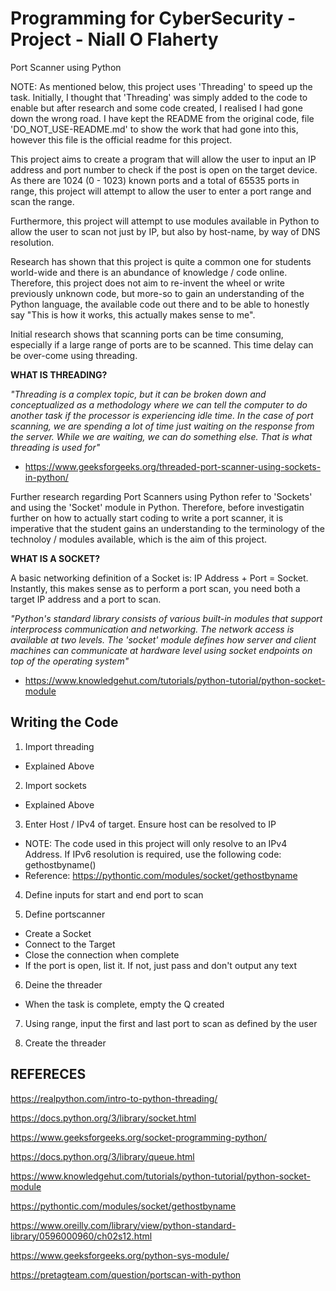 # Programming for CyberSecurity - Project - Niall O Flaherty 
Port Scanner using Python

NOTE: As mentioned below, this project uses 'Threading' to speed up the task. Initially, I thought that 'Threading' was simply added to the code to enable but after research and some code created, I realised I had gone down the wrong road. I have kept the README from the original code, file 'DO_NOT_USE-README.md' to show the work that had gone into this, however this file is the official readme for this project.

This project aims to create a program that will allow the user to input an IP address and port number to check if the post is open on the target device. As there are 1024 (0 - 1023) known ports and a total of 65535 ports in range, this project will attempt to allow the user to enter a port range and scan the range.

Furthermore, this project will attempt to use modules available in Python to allow the user to scan not just by IP, but also by host-name, by way of DNS resolution.

Research has shown that this project is quite a common one for students world-wide and there is an abundance of knowledge / code online. Therefore, this project does not aim to re-invent the wheel or write previously unknown code, but more-so to gain an understanding of the Python language, the available code out there and to be able to honestly say "This is how it works, this actually makes sense to me".

Initial research shows that scanning ports can be time consuming, especially if a large range of ports are to be scanned. This time delay can be over-come using threading.


**WHAT IS THREADING?**

*"Threading is a complex topic, but it can be broken down and conceptualized as a methodology where we can tell the computer to do another task if the processor is experiencing idle time. In the case of port scanning, we are spending a lot of time just waiting on the response from the server. While we are waiting, we can do something else. That is what threading is used for"*
- https://www.geeksforgeeks.org/threaded-port-scanner-using-sockets-in-python/


Further research regarding Port Scanners using Python refer to 'Sockets' and using the 'Socket' module in Python. Therefore, before investigatin further on how to actually start coding to write a port scanner, it is imperative that the student gains an understanding to the terminology of the technoloy / modules available, which is the aim of this project.


**WHAT IS A SOCKET?**

A basic networking definition of a Socket is: IP Address + Port = Socket. Instantly, this makes sense as to perform a port scan, you need both a target IP address and a port to scan.

*"Python's standard library consists of various built-in modules that support interprocess communication and networking. The network access is available at two levels. The 'socket' module defines how server and client machines can communicate at hardware level using socket endpoints on top of the operating system"*
- https://www.knowledgehut.com/tutorials/python-tutorial/python-socket-module


## Writing the Code ##
1) Import threading
- Explained Above


2) Import sockets
- Explained Above


3) Enter Host / IPv4 of target. Ensure host can be resolved to IP
- NOTE: The code used in this project will only resolve to an IPv4 Address. If IPv6 resolution is required, use the following code: gethostbyname()
- Reference: https://pythontic.com/modules/socket/gethostbyname


4) Define inputs for start and end port to scan


5) Define portscanner
- Create a Socket
- Connect to the Target
- Close the connection when complete
- If the port is open, list it. If not, just pass and don't output any text


6) Deine the threader
- When the task is complete, empty the Q created


7) Using range, input the first and last port to scan as defined by the user


8) Create the threader



## REFERECES

https://realpython.com/intro-to-python-threading/

https://docs.python.org/3/library/socket.html

https://www.geeksforgeeks.org/socket-programming-python/

https://docs.python.org/3/library/queue.html

https://www.knowledgehut.com/tutorials/python-tutorial/python-socket-module

https://pythontic.com/modules/socket/gethostbyname

https://www.oreilly.com/library/view/python-standard-library/0596000960/ch02s12.html

https://www.geeksforgeeks.org/python-sys-module/

https://pretagteam.com/question/portscan-with-python
